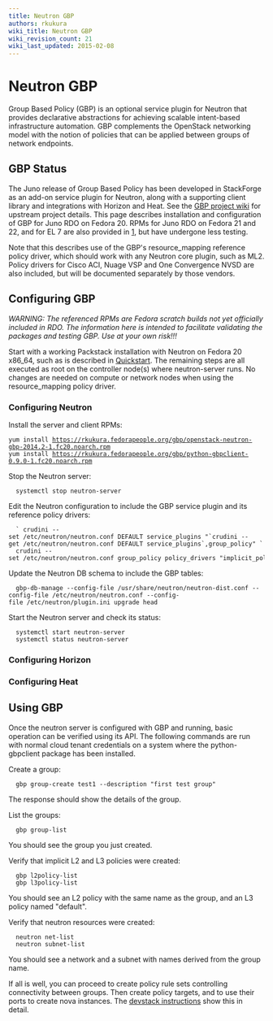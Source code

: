 ```yaml
---
title: Neutron GBP
authors: rkukura
wiki_title: Neutron GBP
wiki_revision_count: 21
wiki_last_updated: 2015-02-08
---
```


# Neutron GBP

Group Based Policy (GBP) is an optional service plugin for Neutron that provides declarative abstractions for achieving scalable intent-based infrastructure automation. GBP complements the OpenStack networking model with the notion of policies that can be applied between groups of network endpoints.

## GBP Status

The Juno release of Group Based Policy has been developed in StackForge as an add-on service plugin for Neutron, along with a supporting client library and integrations with Horizon and Heat. See the [GBP project wiki](https://wiki.openstack.org/wiki/GroupBasedPolicy) for upstream project details. This page describes installation and configuration of GBP for Juno RDO on Fedora 20. RPMs for Juno RDO on Fedora 21 and 22, and for EL 7 are also provided in [1](https://rkukura.fedorapeople.org/gbp/), but have undergone less testing.

Note that this describes use of the GBP's resource_mapping reference policy driver, which should work with any Neutron core plugin, such as ML2. Policy drivers for Cisco ACI, Nuage VSP and One Convergence NVSD are also included, but will be documented separately by those vendors.

## Configuring GBP

*WARNING: The referenced RPMs are Fedora scratch builds not yet officially included in RDO. The information here is intended to facilitate validating the packages and testing GBP. Use at your own risk!!!*

Start with a working Packstack installation with Neutron on Fedora 20 x86_64, such as is described in [Quickstart](Quickstart). The remaining steps are all executed as root on the controller node(s) where neutron-server runs. No changes are needed on compute or network nodes when using the resource_mapping policy driver.

### Configuring Neutron

Install the server and client RPMs:

`yum install `[`https://rkukura.fedorapeople.org/gbp/openstack-neutron-gbp-2014.2-1.fc20.noarch.rpm`](https://rkukura.fedorapeople.org/gbp/openstack-neutron-gbp-2014.2-1.fc20.noarch.rpm)
`yum install `[`https://rkukura.fedorapeople.org/gbp/python-gbpclient-0.9.0-1.fc20.noarch.rpm`](https://rkukura.fedorapeople.org/gbp/python-gbpclient-0.9.0-1.fc20.noarch.rpm)

Stop the Neutron server:

      systemctl stop neutron-server

Edit the Neutron configuration to include the GBP service plugin and its reference policy drivers:

      ` crudini --set /etc/neutron/neutron.conf DEFAULT service_plugins "`crudini --get /etc/neutron/neutron.conf DEFAULT service_plugins`,group_policy" `
      crudini --set /etc/neutron/neutron.conf group_policy policy_drivers "implicit_policy,resource_mapping"

Update the Neutron DB schema to include the GBP tables:

      gbp-db-manage --config-file /usr/share/neutron/neutron-dist.conf --config-file /etc/neutron/neutron.conf --config-file /etc/neutron/plugin.ini upgrade head

Start the Neutron server and check its status:

      systemctl start neutron-server
      systemctl status neutron-server

### Configuring Horizon

### Configuring Heat

## Using GBP

Once the neutron server is configured with GBP and running, basic operation can be verified using its API. The following commands are run with normal cloud tenant credentials on a system where the python-gbpclient package has been installed.

Create a group:

      gbp group-create test1 --description "first test group"

The response should show the details of the group.

List the groups:

      gbp group-list

You should see the group you just created.

Verify that implicit L2 and L3 policies were created:

      gbp l2policy-list
      gbp l3policy-list

You should see an L2 policy with the same name as the group, and an L3 policy named "default".

Verify that neutron resources were created:

      neutron net-list
      neutron subnet-list

You should see a network and a subnet with names derived from the group name.

If all is well, you can proceed to create policy rule sets controlling connectivity between groups. Then create policy targets, and to use their ports to create nova instances. The [devstack instructions](https://wiki.openstack.org/wiki/GroupBasedPolicy/InstallDevstack) show this in detail.
